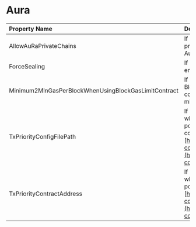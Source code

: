 # Aura

| Property Name | Description | Default |
| :--- | :--- | ---: |
| AllowAuRaPrivateChains | If 'true' then you can run Nethermind only private chains. Do not use with existing Parity AuRa chains. | false |
| ForceSealing | If 'true' then Nethermind if mining will seal empty blocks. | false |
| Minimum2MlnGasPerBlockWhenUsingBlockGasLimitContract | If 'true' then when using BlockGasLimitContractTransitions if the contract returns less than 2mln gas, then 2 mln gas is used. | false |
| TxPriorityConfigFilePath | If set then transaction priority rules are used when selecting transactions from transaction pool. This has higher priority then on chain contract rules. See more at contract details [https://github.com/poanetwork/posdao-contracts/blob/master/contracts/TxPriority.sol](https://github.com/poanetwork/posdao-contracts/blob/master/contracts/TxPriority.sol) | null |
| TxPriorityContractAddress | If set then transaction priority contract is used when selecting transactions from transaction pool. See more at [https://github.com/poanetwork/posdao-contracts/blob/master/contracts/TxPriority.sol](https://github.com/poanetwork/posdao-contracts/blob/master/contracts/TxPriority.sol) | null |

